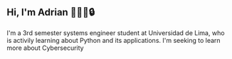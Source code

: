 ## Hi, I'm Adrian 👨🏻‍💻🔒

I'm a 3rd semester systems engineer student at Universidad de Lima, who is activily learning about Python and its applications. I'm seeking to learn more about Cybersecurity

